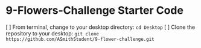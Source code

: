 # 9-Flowers-Challenge Starter Code

[ ] From terminal, change to your desktop directory: `cd Desktop`
[ ] Clone the repository to your desktop: `git clone https://github.com/ASmithStudent/9-flower-challenge.git`